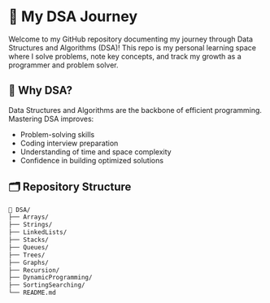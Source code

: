 
# 🚀 My DSA Journey

Welcome to my GitHub repository documenting my journey through Data Structures and Algorithms (DSA)! This repo is my personal learning space where I solve problems, note key concepts, and track my growth as a programmer and problem solver.

## 📌 Why DSA?

Data Structures and Algorithms are the backbone of efficient programming. Mastering DSA improves:
- Problem-solving skills
- Coding interview preparation
- Understanding of time and space complexity
- Confidence in building optimized solutions

## 🗂️ Repository Structure

```bash
📁 DSA/
├── Arrays/
├── Strings/
├── LinkedLists/
├── Stacks/
├── Queues/
├── Trees/
├── Graphs/
├── Recursion/
├── DynamicProgramming/
├── SortingSearching/
└── README.md
